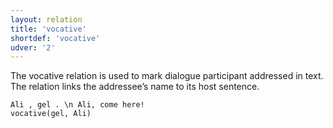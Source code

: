 ```yaml
---
layout: relation
title: 'vocative'
shortdef: 'vocative'
udver: '2'
---
```


The vocative relation is used to mark dialogue participant addressed in text.
The relation links the addressee’s name to its host sentence.

~~~ sdparse
Ali , gel . \n Ali, come here!
vocative(gel, Ali)
~~~
<!-- Interlanguage links updated So kvě 14 19:04:16 CEST 2022 -->
